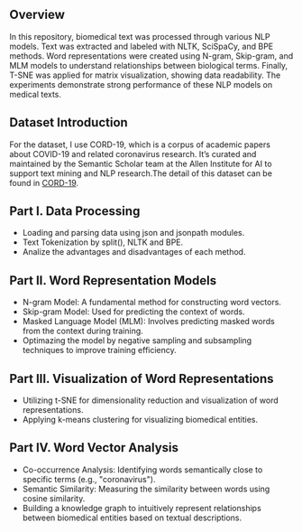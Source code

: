 ## Overview
In this repository, biomedical text was processed through various NLP models. Text was extracted and labeled with NLTK, SciSpaCy, and BPE methods. Word representations were created using N-gram, Skip-gram, and MLM models to understand relationships between biological terms. Finally, T-SNE was applied for matrix visualization, showing data readability. The experiments demonstrate strong performance of these NLP models on medical texts.

## Dataset Introduction
For the dataset, I use CORD-19, which is a corpus of academic papers about COVID-19 and related coronavirus research. It’s curated and maintained by the Semantic Scholar team at the Allen Institute for AI to support text mining and NLP research.The detail of this dataset can be found in [CORD-19](https://huggingface.co/datasets/allenai/cord19).

## Part I. Data Processing
- Loading and parsing data using json and jsonpath modules.
- Text Tokenization by split(), NLTK and BPE.
- Analize the advantages and disadvantages of each method.
  
## Part II. Word Representation Models
- N-gram Model: A fundamental method for constructing word vectors.
- Skip-gram Model: Used for predicting the context of words.
- Masked Language Model (MLM): Involves predicting masked words from the context during training.
- Optimazing the model by negative sampling and subsampling techniques to improve training efficiency.

## Part III. Visualization of Word Representations
- Utilizing t-SNE for dimensionality reduction and visualization of word representations.
- Applying k-means clustering for visualizing biomedical entities.

 ## Part IV. Word Vector Analysis
- Co-occurrence Analysis: Identifying words semantically close to specific terms (e.g., "coronavirus").
- Semantic Similarity: Measuring the similarity between words using cosine similarity.
- Building a knowledge graph to intuitively represent relationships between biomedical entities based on textual descriptions.
